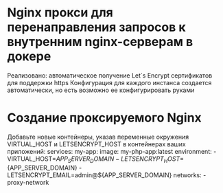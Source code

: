 # Nginx прокси для перенаправления запросов к внутренним nginx-серверам в докере
Реализовано: автоматическое получение Let`s Encrypt сертификатов для поддержки https
Конфигурация для каждого инстанса создается автоматически, но есть возможно ее конфигурировать руками

# Создание проксируемого Nginx
Добавьте новые контейнеры, указав переменные окружения VIRTUAL_HOST и LETSENCRYPT_HOST в контейнерах ваших приложений:
services:
  my-app:
    image: my-php-app:latest
    environment:
      - VIRTUAL_HOST=${APP_SERVER_DOMAIN}
      - LETSENCRYPT_HOST=${APP_SERVER_DOMAIN}
      - LETSENCRYPT_EMAIL=admin@${APP_SERVER_DOMAIN}
    networks:
      - proxy-network
